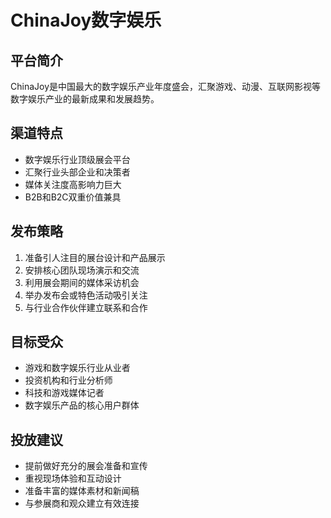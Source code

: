 # ChinaJoy数字娱乐

## 平台简介
ChinaJoy是中国最大的数字娱乐产业年度盛会，汇聚游戏、动漫、互联网影视等数字娱乐产业的最新成果和发展趋势。

## 渠道特点
- 数字娱乐行业顶级展会平台
- 汇聚行业头部企业和决策者
- 媒体关注度高影响力巨大
- B2B和B2C双重价值兼具

## 发布策略
1. 准备引人注目的展台设计和产品展示
2. 安排核心团队现场演示和交流
3. 利用展会期间的媒体采访机会
4. 举办发布会或特色活动吸引关注
5. 与行业合作伙伴建立联系和合作

## 目标受众
- 游戏和数字娱乐行业从业者
- 投资机构和行业分析师
- 科技和游戏媒体记者
- 数字娱乐产品的核心用户群体

## 投放建议
- 提前做好充分的展会准备和宣传
- 重视现场体验和互动设计
- 准备丰富的媒体素材和新闻稿
- 与参展商和观众建立有效连接
